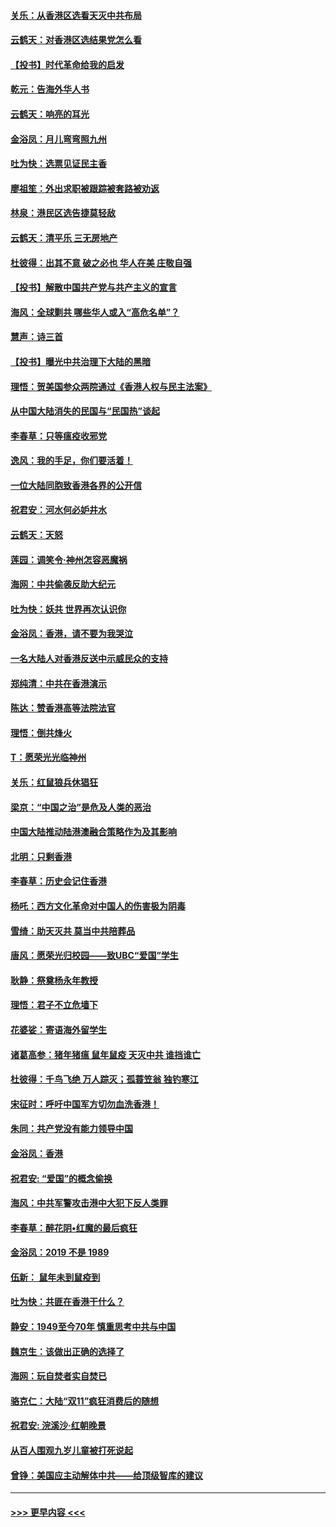 #### [关乐：从香港区选看天灭中共布局](../pages/nsc993/n11686647.md?t=11281922) 
#### [云鹤天：对香港区选结果党怎么看](../pages/nsc993/n11686216.md?t=11281922) 
#### [【投书】时代革命给我的启发](../pages/nsc993/n11684287.md?t=11281922) 
#### [乾元：告海外华人书](../pages/nsc993/n11684044.md?t=11281922) 
#### [云鹤天：响亮的耳光](../pages/nsc993/n11684254.md?t=11281922) 
#### [金浴凤：月儿弯弯照九州](../pages/nsc993/n11684231.md?t=11281922) 
#### [吐为快：选票见证民主香](../pages/nsc993/n11684206.md?t=11281922) 
#### [廖祖笙：外出求职被跟踪被套路被劝返](../pages/nsc993/n11683874.md?t=11281922) 
#### [林泉：港民区选告捷莫轻敌](../pages/nsc993/n11683930.md?t=11281922) 
#### [云鹤天：清平乐 三无房地产](../pages/nsc993/n11681521.md?t=11281922) 
#### [杜彼得：出其不意 破之必也 华人在美 庄敬自强](../pages/nsc993/n11679554.md?t=11281922) 
#### [【投书】解散中国共产党与共产主义的宣言](../pages/nsc993/n11679177.md?t=11281922) 
#### [海风：全球剿共 哪些华人或入“高危名单”？](../pages/nsc993/n11678617.md?t=11281922) 
#### [慧声：诗三首](../pages/nsc993/n11678848.md?t=11281922) 
#### [【投书】曝光中共治理下大陆的黑暗](../pages/nsc993/n11678674.md?t=11281922) 
#### [理悟：贺美国参众两院通过《香港人权与民主法案》](../pages/nsc993/n11678104.md?t=11281922) 
#### [从中国大陆消失的民国与“民国热”谈起](../pages/nsc993/n11678075.md?t=11281922) 
#### [李春草：只等瘟疫收邪党](../pages/nsc993/n11677308.md?t=11281922) 
#### [逸风：我的手足，你们要活着！](../pages/nsc993/n11676352.md?t=11281922) 
#### [一位大陆同胞致香港各界的公开信](../pages/nsc993/n11675761.md?t=11281922) 
#### [祝君安：河水何必妒井水](../pages/nsc993/n11675746.md?t=11281922) 
#### [云鹤天：天怒](../pages/nsc993/n11675718.md?t=11281922) 
#### [莲园：调笑令‧神州怎容恶魔祸](../pages/nsc993/n11675648.md?t=11281922) 
#### [海网：中共偷袭反助大纪元](../pages/nsc993/n11673515.md?t=11281922) 
#### [吐为快：妖共 世界再次认识你](../pages/nsc993/n11673506.md?t=11281922) 
#### [金浴凤：香港，请不要为我哭泣](../pages/nsc993/n11673248.md?t=11281922) 
#### [一名大陆人对香港反送中示威民众的支持](../pages/nsc993/n11672615.md?t=11281922) 
#### [郑纯清：中共在香港演示](../pages/nsc993/n11670539.md?t=11281922) 
#### [陈达：赞香港高等法院法官](../pages/nsc993/n11669542.md?t=11281922) 
#### [理悟：倒共烽火](../pages/nsc993/n11668844.md?t=11281922) 
#### [T：愿荣光光临神州](../pages/nsc993/n11668421.md?t=11281922) 
#### [关乐：红鼠狼兵休猖狂](../pages/nsc993/n11668378.md?t=11281922) 
#### [梁京：“中国之治”是危及人类的恶治](../pages/nsc993/n11668328.md?t=11281922) 
#### [中国大陆推动陆港澳融合策略作为及其影响](../pages/nsc993/n11668157.md?t=11281922) 
#### [北明：只剩香港](../pages/nsc993/n11668002.md?t=11281922) 
#### [李春草：历史会记住香港](../pages/nsc993/n11667927.md?t=11281922) 
#### [杨吒：西方文化革命对中国人的伤害极为阴毒](../pages/nsc993/n11664521.md?t=11281922) 
#### [雪绮：助天灭共 莫当中共陪葬品](../pages/nsc993/n11662650.md?t=11281922) 
#### [唐风：愿荣光归校园——致UBC“爱国”学生](../pages/nsc993/n11662194.md?t=11281922) 
#### [耿静：祭奠杨永年教授](../pages/nsc993/n11662514.md?t=11281922) 
#### [理悟：君子不立危墙下](../pages/nsc993/n11662172.md?t=11281922) 
#### [花婆娑：寄语海外留学生](../pages/nsc993/n11662121.md?t=11281922) 
#### [诸葛高参：猪年猪瘟 鼠年鼠疫 天灭中共 谁挡谁亡](../pages/nsc993/n11661980.md?t=11281922) 
#### [杜彼得：千鸟飞绝 万人踪灭；孤蓑笠翁 独钓寒江](../pages/nsc993/n11661170.md?t=11281922) 
#### [宋征时：呼吁中国军方切勿血洗香港！](../pages/nsc993/n11415318.md?t=11281922) 
#### [朱同：共产党没有能力领导中国](../pages/nsc993/n11660421.md?t=11281922) 
#### [金浴凤：香港](../pages/nsc993/n11660419.md?t=11281922) 
#### [祝君安: “爱国”的概念偷换](../pages/nsc993/n11659706.md?t=11281922) 
#### [海风：中共军警攻击港中大犯下反人类罪](../pages/nsc993/n11659632.md?t=11281922) 
#### [李春草：醉花阴•红魔的最后疯狂](../pages/nsc993/n11659287.md?t=11281922) 
#### [金浴凤：2019 不是 1989](../pages/nsc993/n11657663.md?t=11281922) 
#### [伍新： 鼠年未到鼠疫到](../pages/nsc993/n11655098.md?t=11281922) 
#### [吐为快：共匪在香港干什么？](../pages/nsc993/n11654891.md?t=11281922) 
#### [静安：1949至今70年 慎重思考中共与中国](../pages/nsc993/n11651244.md?t=11281922) 
#### [魏京生：该做出正确的选择了](../pages/nsc993/n11653084.md?t=11281922) 
#### [海网：玩自焚者实自焚已](../pages/nsc993/n11652423.md?t=11281922) 
#### [骆克仁：大陆“双11”疯狂消费后的随想](../pages/nsc993/n11652305.md?t=11281922) 
#### [祝君安: 浣溪沙·红朝晚景](../pages/nsc993/n11652258.md?t=11281922) 
#### [从百人围观九岁儿童被打死说起](../pages/nsc993/n11651030.md?t=11281922) 
#### [曾铮：美国应主动解体中共——给顶级智库的建议](../pages/nsc993/n11649888.md?t=11281922) 

----
#### [ >>> 更早内容 <<< ](../indexes/nsc993-earlier.md)

